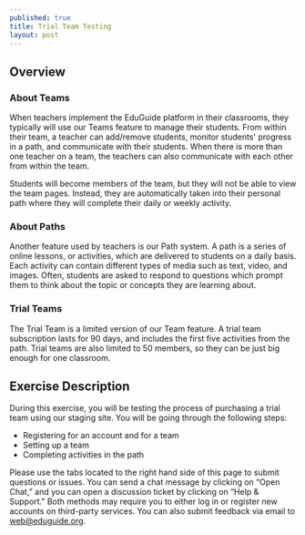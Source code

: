 ```yaml
---
published: true
title: Trial Team Testing
layout: post
---
```

## Overview

### About Teams

When teachers implement the EduGuide platform in their classrooms, they typically will use our Teams feature to manage their students. From within their team, a teacher can add/remove students, monitor students' progress in a path, and communicate with their students. When there is more than one teacher on a team, the teachers can also communicate with each other from within the team.

Students will become members of the team, but they will not be able to  view the team pages. Instead, they are automatically taken into their personal path where they will complete their daily or weekly activity.

### About Paths

Another feature used by teachers is our Path system. A path is a series of online lessons, or activities, which are delivered to students on a daily basis. Each activity can contain different types of media such as text, video, and images. Often, students are asked to respond to questions which prompt them to think about the topic or concepts they are learning about.

### Trial Teams

The Trial Team is a limited version of our Team feature. A trial team subscription lasts for 90 days, and includes the first five activities from the path. Trial teams are also limited to 50 members, so they can be just big enough for one classroom.

## Exercise Description

During this exercise, you will be testing the process of purchasing a trial team using our staging site. You will be going through the following steps:


* Registering for an account and for a team
* Setting up a team
* Completing activities in the path

Please use the tabs located to the right hand side of this page to submit questions or issues. You can send a chat message by clicking on “Open Chat,” and you can open a discussion ticket by clicking on “Help & Support.” Both methods may require you to either log in or register new accounts on third-party services. You can also submit feedback via email to [web@eduguide.org](mailto:web@eduguide.org).
